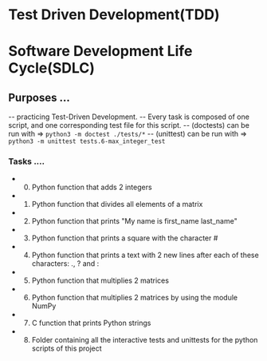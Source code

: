 # Test Driven Development(TDD)
# Software Development Life Cycle(SDLC)

## Purposes ...
-- practicing Test-Driven Development.
-- Every task is composed of one script, and one corresponding test file for this script.
-- (doctests) can be run with  => ```python3 -m doctest ./tests/*```
-- (unittest) can be run with  => ```python3 -m unittest tests.6-max_integer_test```

### Tasks ....

- 0. Python function that adds 2 integers
- 1. Python function that divides all elements of a matrix
- 2. Python function that prints "My name is first_name last_name"
- 3. Python function that prints a square with the character #
- 4. Python function that prints a text with 2 new lines after each of these characters: ., ? and :
- 5. Python function that multiplies 2 matrices
- 6. Python function that multiplies 2 matrices by using the module NumPy
- 7. C function that prints Python strings
- 8. Folder containing all the interactive tests and unittests for the python scripts of this project